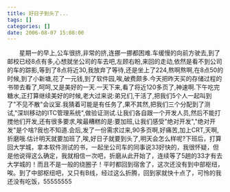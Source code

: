 ```yaml
---
title: 好日子到头了...
tags: []
categories: []
date: 2006-08-07 15:08:00 
---
```



&emsp;&emsp;星期一的早上,公车很挤,非常的挤,连挪一挪都困难.车缓慢的向前方驶去,到了邮校已经8点有多,心想就坐公司的车去吧,左顾右盼,来回的走动,依然是看不到公司的车的踪影,等到了8点将近30,我放弃了等待,还是坐上了224,熬啊熬啊,在8点50的时候,到了小新塘,花了一元钱,到了软件园,唉,破费颇多.今天把昨天买的存储过程的书带去看了,呵呵,又是美好的一天.一天下来,看了将近120多页了,神速啊.下午吃完糖水,正打算继续美好的时候,老大过来说:弟兄们,干活了,把我们5个人一起叫到了"不见不散"会议室.我猜着可能是有任务了,果不其然,把我们三个分配到了测试,"深圳移动的ITC管理系统",做验证测试.让我们各自跟一个开发人员,然后不能打搅他们开发,还有很多要求,唉最糟糕的是:要加班,让我们感受"绝对开发","绝对开发"是个啥?我也不知道.会后,发了一份需求过来,90多页啊,好痛苦,加上CRT,天啊,折磨哦.估计明天就要加班了,唉,好日子就要到头了,明天会怎么样呢?下班后，打算回大学城，拿本软件测试的书，一起坐公司车的同事说33好快的，我很怀疑，但是他说得这么确定，我就相信一次吧，折磨从此开始了，连续等了5趟的33才有去大学城的！而且不是一般的绕圈子！平时都回到宿舍了，这次还没有到中部枢纽，唉。到了中部枢纽吧，又只有B线，经过这么折腾，回到家就快十点了，可怜的我还没有吃饭，55555555